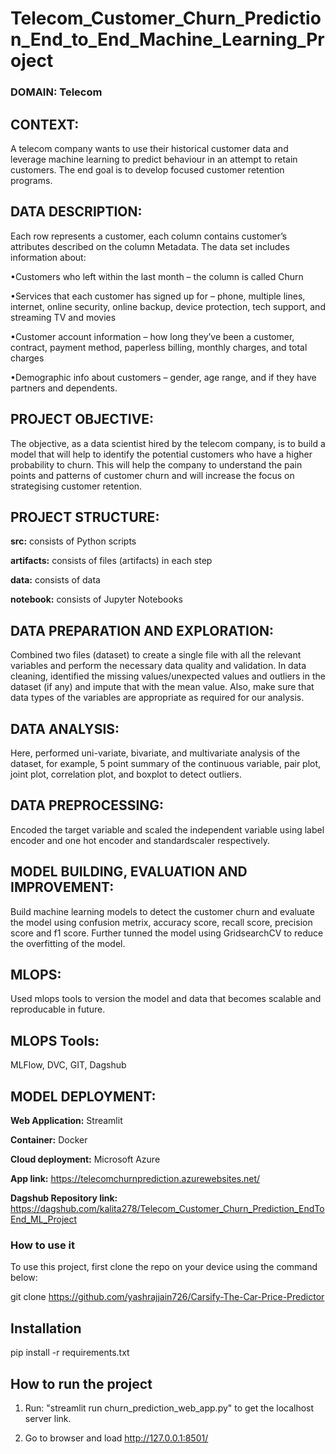# Telecom_Customer_Churn_Prediction_End_to_End_Machine_Learning_Project

### **DOMAIN:** Telecom

## **CONTEXT:**
A telecom company wants to use their historical customer data and leverage machine learning to predict behaviour in an attempt to retain customers. The end goal is to develop focused customer retention programs.

## **DATA  DESCRIPTION:** 
Each  row  represents  a  customer,  each  column  contains  customer’s  attributes  described  on  the  column  Metadata.  The data set includes information about:

•Customers who left within the last month – the column is called Churn

•Services that each customer has signed up for – phone, multiple lines, internet, online security, online backup, device protection, tech support, and streaming TV and movies

•Customer account information – how long they’ve been a customer, contract, payment method, paperless billing, monthly charges, and total charges

•Demographic info about customers – gender, age range, and if they have partners and dependents.

## **PROJECT  OBJECTIVE:** 
The  objective,  as  a  data  scientist  hired  by  the  telecom  company,  is  to  build  a  model  that  will  help  to  identify  the potential customers who have a higher probability to churn. This will help the company to understand the pain points and patterns of customer churn and will increase the focus on strategising customer retention.

## **PROJECT STRUCTURE:**

**src:** consists of Python scripts

**artifacts:** consists of files (artifacts) in each step

**data:** consists of data

**notebook:** consists of Jupyter Notebooks



## **DATA PREPARATION AND EXPLORATION:**

Combined  two files (dataset) to create a single file with all the relevant variables and perform the necessary data quality and validation. In data cleaning, identified the missing values/unexpected values and outliers in the dataset (if any) and impute that with the mean value. Also, make sure that data types of the variables are appropriate as required for our analysis.

## **DATA ANALYSIS:**

Here, performed uni-variate, bivariate, and multivariate analysis of the dataset, for example, 5 point summary of the continuous variable, pair plot, joint plot, correlation plot, and boxplot to detect outliers.

## **DATA PREPROCESSING:**

Encoded the target variable and scaled the independent variable using label encoder and one hot encoder and standardscaler respectively.

## **MODEL BUILDING, EVALUATION AND IMPROVEMENT:**

Build machine learning models to detect the customer churn and evaluate the model using confusion metrix, accuracy score, recall score, precision score and f1 score. Further tunned the model using GridsearchCV to reduce the overfitting of the model.

## **MLOPS:**
Used mlops tools to version the model and data that becomes scalable and reproducable in future.

## **MLOPS Tools:**
MLFlow, DVC, GIT, Dagshub


## **MODEL DEPLOYMENT:**

**Web Application:** Streamlit

**Container:** Docker

**Cloud deployment:** Microsoft Azure

**App link:** https://telecomchurnprediction.azurewebsites.net/

**Dagshub Repository link:** https://dagshub.com/kalita278/Telecom_Customer_Churn_Prediction_EndToEnd_ML_Project


### **How to use it**
To use this project, first clone the repo on your device using the command below:

git clone https://github.com/yashrajjain726/Carsify-The-Car-Price-Predictor

## **Installation**
pip install -r requirements.txt

## **How to run the project**
1. Run: "streamlit run churn_prediction_web_app.py" to get the localhost server link. 

2. Go to browser and load  http://127.0.0.1:8501/


